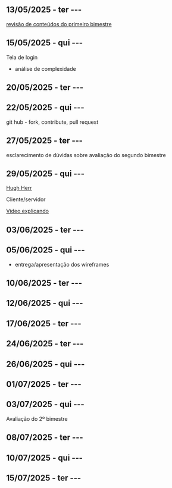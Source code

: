 ## 13/05/2025 - ter	---
[revisão de conteúdos do primeiro bimestre](https://github.com/rjhalmeman/dw1/blob/main/02_bimestre/Revis%C3%A3o%20dos%20conte%C3%BAdos%20do%20primeiro%20bimestre%202025.pdf)


## 15/05/2025 - qui	---
Tela de login
 - análise de complexidade

## 20/05/2025 - ter	---


## 22/05/2025 - qui	---
git hub - fork, contribute, pull request

## 27/05/2025 - ter	---
esclarecimento de dúvidas sobre avaliação do segundo bimestre

## 29/05/2025 - qui	---

[Hugh Herr](https://www.youtube.com/watch?v=CDsNZJTWw0w&t=485s)

Cliente/servidor

[Vídeo explicando](https://www.youtube.com/watch?v=YIHbLopthgg)


## 03/06/2025 - ter	---

## 05/06/2025 - qui	---
- entrega/apresentação dos wireframes

## 10/06/2025 - ter	---

## 12/06/2025 - qui	---

## 17/06/2025 - ter	---

## 24/06/2025 - ter	---

## 26/06/2025 - qui	---

## 01/07/2025 - ter	---

## 03/07/2025 - qui	---
Avaliação do 2º bimestre

## 08/07/2025 - ter	---

## 10/07/2025 - qui	---

## 15/07/2025 - ter	---

